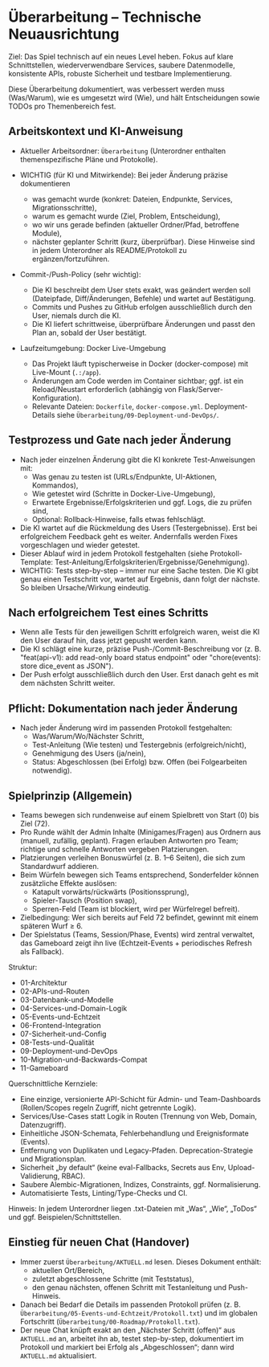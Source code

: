# Überarbeitung – Technische Neuausrichtung

Ziel: Das Spiel technisch auf ein neues Level heben. Fokus auf klare Schnittstellen, wiederverwendbare Services, saubere Datenmodelle, konsistente APIs, robuste Sicherheit und testbare Implementierung.

Diese Überarbeitung dokumentiert, was verbessert werden muss (Was/Warum), wie es umgesetzt wird (Wie), und hält Entscheidungen sowie TODOs pro Themenbereich fest.

Arbeitskontext und KI-Anweisung
--------------------------------
- Aktueller Arbeitsordner: `Überarbeitung` (Unterordner enthalten themenspezifische Pläne und Protokolle).
- WICHTIG (für KI und Mitwirkende): Bei jeder Änderung präzise dokumentieren
  - was gemacht wurde (konkret: Dateien, Endpunkte, Services, Migrationsschritte),
  - warum es gemacht wurde (Ziel, Problem, Entscheidung),
  - wo wir uns gerade befinden (aktueller Ordner/Pfad, betroffene Module),
  - nächster geplanter Schritt (kurz, überprüfbar).
  Diese Hinweise sind in jedem Unterordner als README/Protokoll zu ergänzen/fortzuführen.

- Commit-/Push-Policy (sehr wichtig):
  - Die KI beschreibt dem User stets exakt, was geändert werden soll (Dateipfade, Diff/Änderungen, Befehle) und wartet auf Bestätigung.
  - Commits und Pushes zu GitHub erfolgen ausschließlich durch den User, niemals durch die KI.
  - Die KI liefert schrittweise, überprüfbare Änderungen und passt den Plan an, sobald der User bestätigt.

- Laufzeitumgebung: Docker Live-Umgebung
  - Das Projekt läuft typischerweise in Docker (docker-compose) mit Live-Mount (`.:/app`).
  - Änderungen am Code werden im Container sichtbar; ggf. ist ein Reload/Neustart erforderlich (abhängig von Flask/Server-Konfiguration).
  - Relevante Dateien: `Dockerfile`, `docker-compose.yml`. Deployment-Details siehe `Überarbeitung/09-Deployment-und-DevOps/`.

Testprozess und Gate nach jeder Änderung
---------------------------------------
- Nach jeder einzelnen Änderung gibt die KI konkrete Test-Anweisungen mit:
  - Was genau zu testen ist (URLs/Endpunkte, UI-Aktionen, Kommandos),
  - Wie getestet wird (Schritte in Docker-Live-Umgebung),
  - Erwartete Ergebnisse/Erfolgskriterien und ggf. Logs, die zu prüfen sind,
  - Optional: Rollback-Hinweise, falls etwas fehlschlägt.
- Die KI wartet auf die Rückmeldung des Users (Testergebnisse). Erst bei erfolgreichem Feedback geht es weiter. Andernfalls werden Fixes vorgeschlagen und wieder getestet.
- Dieser Ablauf wird in jedem Protokoll festgehalten (siehe Protokoll-Template: Test-Anleitung/Erfolgskriterien/Ergebnisse/Genehmigung).
- WICHTIG: Tests step-by-step – immer nur eine Sache testen. Die KI gibt genau einen Testschritt vor, wartet auf Ergebnis, dann folgt der nächste. So bleiben Ursache/Wirkung eindeutig.

Nach erfolgreichem Test eines Schritts
--------------------------------------
- Wenn alle Tests für den jeweiligen Schritt erfolgreich waren, weist die KI den User darauf hin, dass jetzt gepusht werden kann.
- Die KI schlägt eine kurze, präzise Push-/Commit-Beschreibung vor (z. B. "feat(api-v1): add read-only board status endpoint" oder "chore(events): store dice_event as JSON").
- Der Push erfolgt ausschließlich durch den User. Erst danach geht es mit dem nächsten Schritt weiter.

Pflicht: Dokumentation nach jeder Änderung
-----------------------------------------
- Nach jeder Änderung wird im passenden Protokoll festgehalten:
  - Was/Warum/Wo/Nächster Schritt,
  - Test-Anleitung (Wie testen) und Testergebnis (erfolgreich/nicht),
  - Genehmigung des Users (ja/nein),
  - Status: Abgeschlossen (bei Erfolg) bzw. Offen (bei Folgearbeiten notwendig).

Spielprinzip (Allgemein)
------------------------
- Teams bewegen sich rundenweise auf einem Spielbrett von Start (0) bis Ziel (72).
- Pro Runde wählt der Admin Inhalte (Minigames/Fragen) aus Ordnern aus (manuell, zufällig, geplant). Fragen erlauben Antworten pro Team; richtige und schnelle Antworten vergeben Platzierungen.
- Platzierungen verleihen Bonuswürfel (z. B. 1–6 Seiten), die sich zum Standardwurf addieren.
- Beim Würfeln bewegen sich Teams entsprechend, Sonderfelder können zusätzliche Effekte auslösen:
  - Katapult vorwärts/rückwärts (Positionssprung),
  - Spieler-Tausch (Position swap),
  - Sperren-Feld (Team ist blockiert, wird per Würfelregel befreit).
- Zielbedingung: Wer sich bereits auf Feld 72 befindet, gewinnt mit einem späteren Wurf ≥ 6.
- Der Spielstatus (Teams, Session/Phase, Events) wird zentral verwaltet, das Gameboard zeigt ihn live (Echtzeit-Events + periodisches Refresh als Fallback).

Struktur:
- 01-Architektur
- 02-APIs-und-Routen
- 03-Datenbank-und-Modelle
- 04-Services-und-Domain-Logik
- 05-Events-und-Echtzeit
- 06-Frontend-Integration
- 07-Sicherheit-und-Config
- 08-Tests-und-Qualität
- 09-Deployment-und-DevOps
- 10-Migration-und-Backwards-Compat
 - 11-Gameboard

Querschnittliche Kernziele:
- Eine einzige, versionierte API-Schicht für Admin- und Team-Dashboards (Rollen/Scopes regeln Zugriff, nicht getrennte Logik).
- Services/Use-Cases statt Logik in Routen (Trennung von Web, Domain, Datenzugriff).
- Einheitliche JSON-Schemata, Fehlerbehandlung und Ereignisformate (Events).
- Entfernung von Duplikaten und Legacy-Pfaden. Deprecation-Strategie und Migrationsplan.
- Sicherheit „by default“ (keine eval-Fallbacks, Secrets aus Env, Upload-Validierung, RBAC).
- Saubere Alembic-Migrationen, Indizes, Constraints, ggf. Normalisierung.
- Automatisierte Tests, Linting/Type-Checks und CI.

Hinweis: In jedem Unterordner liegen .txt-Dateien mit „Was“, „Wie“, „ToDos“ und ggf. Beispielen/Schnittstellen.

Einstieg für neuen Chat (Handover)
----------------------------------
- Immer zuerst `Überarbeitung/AKTUELL.md` lesen. Dieses Dokument enthält:
  - aktuellen Ort/Bereich,
  - zuletzt abgeschlossene Schritte (mit Teststatus),
  - den genau nächsten, offenen Schritt mit Testanleitung und Push-Hinweis.
- Danach bei Bedarf die Details im passenden Protokoll prüfen (z. B. `Überarbeitung/05-Events-und-Echtzeit/Protokoll.txt`) und im globalen Fortschritt (`Überarbeitung/00-Roadmap/Protokoll.txt`).
- Der neue Chat knüpft exakt an den „Nächster Schritt (offen)“ aus `AKTUELL.md` an, arbeitet ihn ab, testet step-by-step, dokumentiert im Protokoll und markiert bei Erfolg als „Abgeschlossen“; dann wird `AKTUELL.md` aktualisiert.

